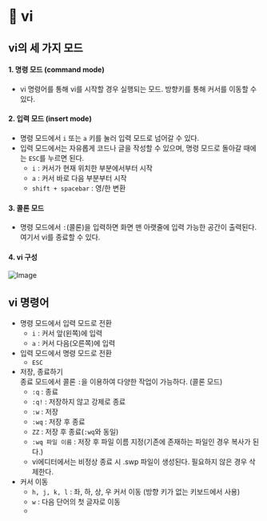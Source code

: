 # 🥕 vi

## vi의 세 가지 모드

#### 1. 명령 모드 (command mode)
- vi 명령어를 통해 vi를 시작할 경우 실행되는 모드. 방향키를 통해 커서를 이동할 수 있다.

#### 2. 입력 모드 (insert mode)
- 명령 모드에서 ```i``` 또는 ```a``` 키를 눌러 입력 모드로 넘어갈 수 있다.
- 입력 모드에서는 자유롭게 코드나 글을 작성할 수 있으며, 명령 모드로 돌아갈 때에는 ```ESC```를 누르면 된다.
  - ```i``` : 커서가 현재 위치한 부분에서부터 시작
  - ```a``` : 커서 바로 다음 부분부터 시작
  - ```shift + spacebar``` : 영/한 변환

#### 3. 콜론 모드
- 명령 모드에서 ```:```(콜론)을 입력하면 화면 맨 아랫줄에 입력 가능한 공간이 출력된다. 여기서 vi를 종료할 수 있다.

#### 4. vi 구성

![Image](https://github.com/user-attachments/assets/288cce2b-448d-4f2e-aa09-aa1d9ead69d2)

## vi 명령어
- 명령 모드에서 입력 모드로 전환
  - ```i``` : 커서 앞(왼쪽)에 입력
  - ```a``` : 커서 다음(오른쪽)에 입력
- 입력 모드에서 명령 모드로 전환
  - ```ESC```
- 저장, 종료하기
  <br> 종료 모드에서 콜론 ```:```을 이용하여 다양한 작업이 가능하다. (콜론 모드)
  - ```:q``` : 종료
  - ```:q!``` : 저장하지 않고 강제로 종료
  - ```:w``` : 저장
  - ```:wq``` : 저장 후 종료
  - ```ZZ``` : 저장 후 종료(```:wq```와 동일)
  - ```:wq 파일 이름``` : 저장 후 파일 이름 지정(기존에 존재하는 파일인 경우 복사가 된다.)
  - vi에디터에서는 비정상 종료 시 .swp 파일이 생성된다. 필요하지 않은 경우 삭제한다.
- 커서 이동
  - ```h, j, k, l``` : 좌, 하, 상, 우 커서 이동 (방향 키가 없는 키보드에서 사용)
  - ```w``` : 다음 단어의 첫 글자로 이동
  - 
